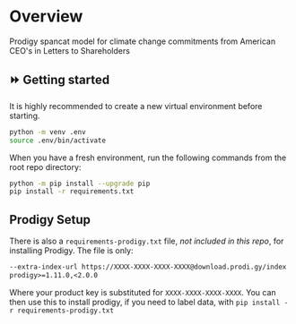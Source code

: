 # Overview

Prodigy spancat model for climate change commitments from American CEO's in Letters to Shareholders 

## ⏩ Getting started

It is highly recommended to create a new virtual environment before starting. 

```bash
python -m venv .env
source .env/bin/activate
```

When you have a fresh environment, run the following commands from the root repo directory:

```bash
python -m pip install --upgrade pip
pip install -r requirements.txt
```

## Prodigy Setup

There is also a `requirements-prodigy.txt` file, _not included in this repo_, for installing Prodigy. The file is only:

```txt
--extra-index-url https://XXXX-XXXX-XXXX-XXXX@download.prodi.gy/index 
prodigy>=1.11.0,<2.0.0
```

Where your product key is substituted for `XXXX-XXXX-XXXX-XXXX`. You can then use this to install prodigy, if you need to label data, with `pip install -r requirements-prodigy.txt`